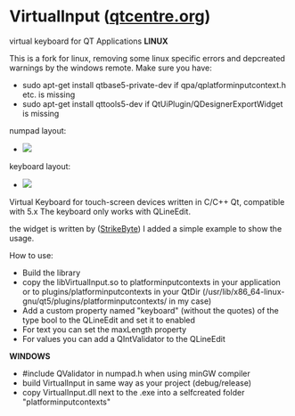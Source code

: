 # VirtualInput (<a href='https://qtcentre.org/threads/49181-virtual-keyboard-in-QT-Application'>qtcentre.org</a>)
virtual keyboard for QT Applications **LINUX**

This is a fork for linux, removing some linux specific errors and depcreated warnings by the windows remote. Make sure you have: 
* sudo apt-get install qtbase5-private-dev  if qpa/qplatforminputcontext.h etc. is missing
* sudo apt-get install qttools5-dev if QtUiPlugin/QDesignerExportWidget is missing

numpad layout:
* <img src=numpad.png />
keyboard layout:
* <img src=keyboard.png />

Virtual Keyboard for touch-screen devices written in C/C++ Qt, compatible with 5.x
The keyboard only works with QLineEdit.

the widget is written by (<a href='https://qtcentre.org/members/36463-StrikeByte'>StrikeByte</a>) 
I added a simple example to show the usage.

How to use:
* Build the library
* copy the libVirtualInput.so to platforminputcontexts in your application or to plugins/platforminputcontexts in your QtDir (/usr/lib/x86_64-linux-gnu/qt5/plugins/platforminputcontexts/ in my case)
* Add a custom property named "keyboard" (without the quotes) of the type bool to the QLineEdit and set it to enabled
* For text you can set the maxLength property
* For values you can add a QIntValidator to the QLineEdit

**WINDOWS**

* #include QValidator in numpad.h when using minGW compiler
* build VirtualInput in same way as your project (debug/release)
* copy VirtualInput.dll next to the .exe into a selfcreated folder "platforminputcontexts"




